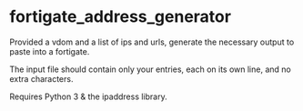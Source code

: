 # fortigate_address_generator

Provided a vdom and a list of ips and urls, generate the necessary output to paste into a fortigate. 

The input file should contain only your entries, each on its own line, and no extra characters.

Requires Python 3 & the ipaddress library.
